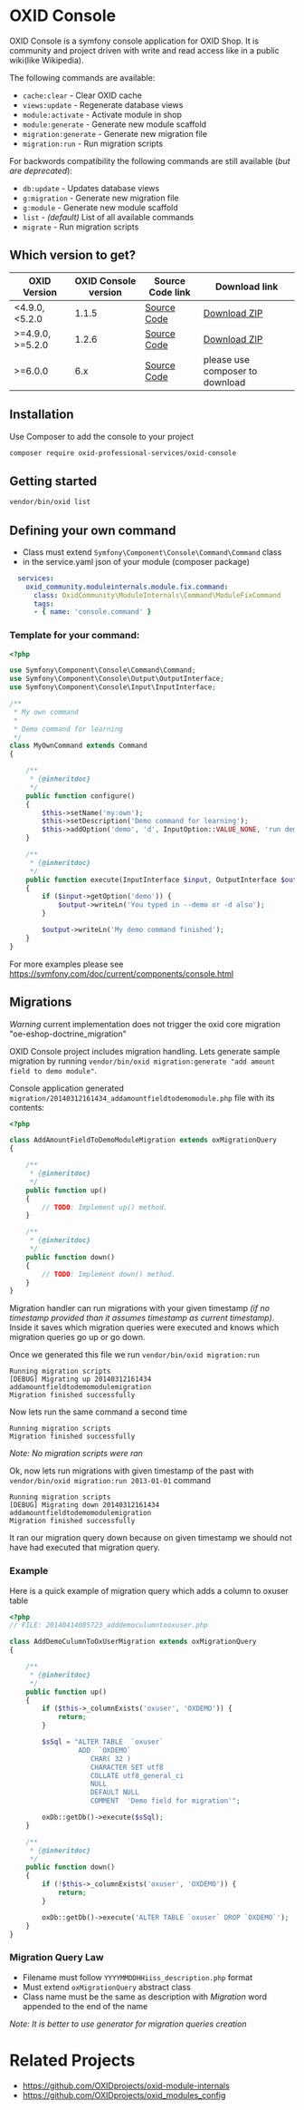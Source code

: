 # OXID Console

OXID Console is a symfony console application for OXID Shop.
It is community and project driven with write and read access like in a public wiki(like Wikipedia). 



The following commands are available:

* `cache:clear` - Clear OXID cache
* `views:update` - Regenerate database views
* `module:activate` - Activate module in shop
* `module:generate` - Generate new module scaffold
* `migration:generate` - Generate new migration file
* `migration:run` - Run migration scripts

For backwords compatibility the following commands are still available (*but are deprecated*):
* `db:update` - Updates database views
* `g:migration` - Generate new migration file
* `g:module` - Generate new module scaffold
* `list` - *(default)* List of all available commands
* `migrate` - Run migration scripts

## Which version to get?

| OXID Version      | OXID Console version | Source Code link | Download link |
|-------------------|----------------------|------------------|---------------|
| <4.9.0, <5.2.0    | 1.1.5                | [Source Code](https://github.com/OXIDprojects/oxid-console/tree/3e28bba67649c01156c6e97f1b99aa7538b1a32e) | [Download ZIP](https://github.com/OXIDprojects/oxid-console/archive/v1.1.5.zip) |
| \>=4.9.0, >=5.2.0 | 1.2.6                | [Source Code](https://github.com/OXIDprojects/oxid-console/tree/f7dedca4d831bf5cb52e1b17024f2b70cf789b2c) | [Download ZIP](https://github.com/OXIDprojects/oxid-console/archive/v1.2.6.zip) |
| \>=6.0.0          | 6.x                  | [Source Code](https://github.com/OXIDprojects/oxid-console/)|please use composer to download| 

## Installation
Use Composer to add the console to your project
```bash
composer require oxid-professional-services/oxid-console
```

## Getting started

```bash
vendor/bin/oxid list
```

## Defining your own command
* Class must extend `Symfony\Component\Console\Command\Command` class
* in the service.yaml json of your module (composer package) 
```yaml 
  services:
    oxid_community.moduleinternals.module.fix.command:
      class: OxidCommunity\ModuleInternals\Command\ModuleFixCommand
      tags:
      - { name: 'console.command' }
```

### Template for your command:

```php
<?php

use Symfony\Component\Console\Command\Command;
use Symfony\Component\Console\Output\OutputInterface;
use Symfony\Component\Console\Input\InputInterface;

/**
 * My own command
 *
 * Demo command for learning
 */
class MyOwnCommand extends Command
{

    /**
     * {@inheritdoc}
     */
    public function configure()
    {
        $this->setName('my:own');
        $this->setDescription('Demo command for learning');
        $this->addOption('demo', 'd', InputOption::VALUE_NONE, 'run demo');
    }

    /**
     * {@inheritdoc}
     */
    public function execute(InputInterface $input, OutputInterface $output)
    {
        if ($input->getOption('demo')) {
            $output->writeLn('You typed in --demo or -d also');
        }

        $output->writeLn('My demo command finished');
    }
}
```

For more examples please see https://symfony.com/doc/current/components/console.html

## Migrations

*Warning* current implementation does not trigger the oxid core migration "oe-eshop-doctrine_migration" 

OXID Console project includes migration handling. Lets generate sample migration by running `vendor/bin/oxid migration:generate "add amount field to demo module"`.

Console application generated `migration/20140312161434_addamountfieldtodemomodule.php` file with its contents:

```php
<?php

class AddAmountFieldToDemoModuleMigration extends oxMigrationQuery
{

    /**
     * {@inheritdoc}
     */
    public function up()
    {
        // TODO: Implement up() method.
    }

    /**
     * {@inheritdoc}
     */
    public function down()
    {
        // TODO: Implement down() method.
    }
}
```

Migration handler can run migrations with your given timestamp *(if no timestamp provided than it assumes timestamp as current timestamp)*. Inside it saves which migration queries were executed and knows which migration queries go up or go down.

Once we generated this file we run `vendor/bin/oxid migration:run`

```
Running migration scripts
[DEBUG] Migrating up 20140312161434 addamountfieldtodemomodulemigration
Migration finished successfully
```

Now lets run the same command a second time

```
Running migration scripts
Migration finished successfully
```

*Note: No migration scripts were ran*

Ok, now lets run migrations with given timestamp of the past with `vendor/bin/oxid migration:run 2013-01-01` command

```
Running migration scripts
[DEBUG] Migrating down 20140312161434 addamountfieldtodemomodulemigration
Migration finished successfully
```

It ran our migration query down because on given timestamp we should not have had executed that migration query.

### Example

Here is a quick example of migration query which adds a column to oxuser table

```php
<?php
// FILE: 20140414085723_adddemoculumntooxuser.php

class AddDemoCulumnToOxUserMigration extends oxMigrationQuery
{

    /**
     * {@inheritdoc}
     */
    public function up()
    {
        if ($this->_columnExists('oxuser', 'OXDEMO')) {
            return;
        }

        $sSql = "ALTER TABLE  `oxuser`
                 ADD  `OXDEMO`
                    CHAR( 32 )
                    CHARACTER SET utf8
                    COLLATE utf8_general_ci
                    NULL
                    DEFAULT NULL
                    COMMENT  'Demo field for migration'";

        oxDb::getDb()->execute($sSql);
    }

    /**
     * {@inheritdoc}
     */
    public function down()
    {
        if (!$this->_columnExists('oxuser', 'OXDEMO')) {
            return;
        }

        oxDb::getDb()->execute('ALTER TABLE `oxuser` DROP `OXDEMO`');
    }
}
```

### Migration Query Law

* Filename must follow `YYYYMMDDHHiiss_description.php` format
* Must extend `oxMigrationQuery` abstract class
* Class name must be the same as description with *Migration* word appended to the end of the name

*Note: It is better to use generator for migration queries creation*


# Related Projects
* https://github.com/OXIDprojects/oxid-module-internals
* https://github.com/OXIDprojects/oxid_modules_config
